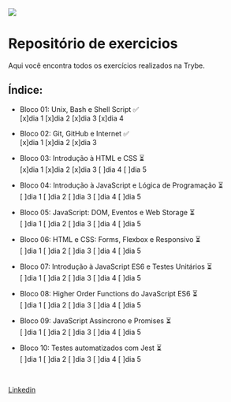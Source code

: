 <img src="https://go.betrybe.com/hubfs/HEADER-Dec-07-2020-01-26-11-56-PM.png">


# Repositório de exercicios
Aqui você encontra todos os exercícios realizados na Trybe.

## Índice:
* Bloco 01: Unix, Bash e Shell Script :white_check_mark: <br>
 [x]dia 1  [x]dia 2 [x]dia 3 [x]dia 4

* Bloco 02: Git, GitHub e Internet :white_check_mark: <br>
 [x]dia 1 [x]dia 2 [x]dia 3

* Bloco 03: Introdução à HTML e CSS :hourglass_flowing_sand: <br>
 [x]dia 1 [x]dia 2 [x]dia 3 [ ]dia 4 [ ]dia 5
 
* Bloco 04: Introdução à JavaScript e Lógica de Programação :hourglass_flowing_sand: <br>
 [ ]dia 1 [ ]dia 2 [ ]dia 3 [ ]dia 4 [ ]dia 5

* Bloco 05: JavaScript: DOM, Eventos e Web Storage :hourglass_flowing_sand: <br>
 [ ]dia 1 [ ]dia 2 [ ]dia 3 [ ]dia 4 [ ]dia 5
 
* Bloco 06: HTML e CSS: Forms, Flexbox e Responsivo :hourglass_flowing_sand: <br>
 [ ]dia 1 [ ]dia 2 [ ]dia 3 [ ]dia 4 [ ]dia 5
 
* Bloco 07: Introdução à JavaScript ES6 e Testes Unitários :hourglass_flowing_sand: <br>
 [ ]dia 1 [ ]dia 2 [ ]dia 3 [ ]dia 4 [ ]dia 5
 
* Bloco 08: Higher Order Functions do JavaScript ES6 :hourglass_flowing_sand: <br>
 [ ]dia 1 [ ]dia 2 [ ]dia 3 [ ]dia 4 [ ]dia 5
 
* Bloco 09: JavaScript Assíncrono e Promises :hourglass_flowing_sand: <br>
 [ ]dia 1 [ ]dia 2 [ ]dia 3 [ ]dia 4 [ ]dia 5
 
* Bloco 10: Testes automatizados com Jest :hourglass_flowing_sand: <br>
 [ ]dia 1 [ ]dia 2 [ ]dia 3 [ ]dia 4 [ ]dia 5
 
 <br>
 
<a href="https://www.linkedin.com/in/guilherme-dornelles-97780b200/" target="_blank">Linkedin</a>
